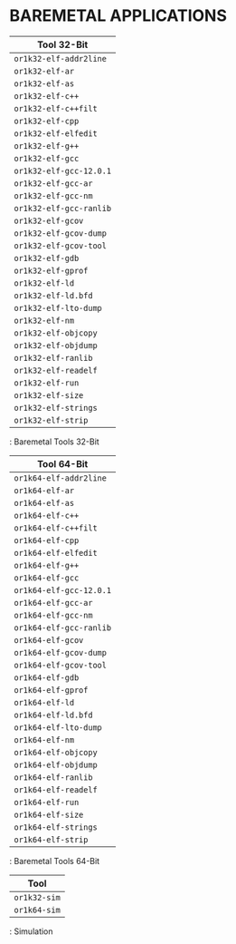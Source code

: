 # BAREMETAL APPLICATIONS

| Tool 32-Bit             |
|-------------------------|
| `or1k32-elf-addr2line`  |
| `or1k32-elf-ar`         |
| `or1k32-elf-as`         |
| `or1k32-elf-c++`        |
| `or1k32-elf-c++filt`    |
| `or1k32-elf-cpp`        |
| `or1k32-elf-elfedit`    |
| `or1k32-elf-g++`        |
| `or1k32-elf-gcc`        |
| `or1k32-elf-gcc-12.0.1` |
| `or1k32-elf-gcc-ar`     |
| `or1k32-elf-gcc-nm`     |
| `or1k32-elf-gcc-ranlib` |
| `or1k32-elf-gcov`       |
| `or1k32-elf-gcov-dump`  |
| `or1k32-elf-gcov-tool`  |
| `or1k32-elf-gdb`        |
| `or1k32-elf-gprof`      |
| `or1k32-elf-ld`         |
| `or1k32-elf-ld.bfd`     |
| `or1k32-elf-lto-dump`   |
| `or1k32-elf-nm`         |
| `or1k32-elf-objcopy`    |
| `or1k32-elf-objdump`    |
| `or1k32-elf-ranlib`     |
| `or1k32-elf-readelf`    |
| `or1k32-elf-run`        |
| `or1k32-elf-size`       |
| `or1k32-elf-strings`    |
| `or1k32-elf-strip`      |
: Baremetal Tools 32-Bit

| Tool 64-Bit             |
|-------------------------|
| `or1k64-elf-addr2line`  |
| `or1k64-elf-ar`         |
| `or1k64-elf-as`         |
| `or1k64-elf-c++`        |
| `or1k64-elf-c++filt`    |
| `or1k64-elf-cpp`        |
| `or1k64-elf-elfedit`    |
| `or1k64-elf-g++`        |
| `or1k64-elf-gcc`        |
| `or1k64-elf-gcc-12.0.1` |
| `or1k64-elf-gcc-ar`     |
| `or1k64-elf-gcc-nm`     |
| `or1k64-elf-gcc-ranlib` |
| `or1k64-elf-gcov`       |
| `or1k64-elf-gcov-dump`  |
| `or1k64-elf-gcov-tool`  |
| `or1k64-elf-gdb`        |
| `or1k64-elf-gprof`      |
| `or1k64-elf-ld`         |
| `or1k64-elf-ld.bfd`     |
| `or1k64-elf-lto-dump`   |
| `or1k64-elf-nm`         |
| `or1k64-elf-objcopy`    |
| `or1k64-elf-objdump`    |
| `or1k64-elf-ranlib`     |
| `or1k64-elf-readelf`    |
| `or1k64-elf-run`        |
| `or1k64-elf-size`       |
| `or1k64-elf-strings`    |
| `or1k64-elf-strip`      |
: Baremetal Tools 64-Bit

| Tool         |
|--------------|
| `or1k32-sim` |
| `or1k64-sim` |
: Simulation
